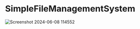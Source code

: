 # SimpleFileManagementSystem

![Screenshot 2024-06-08 114552](https://github.com/NaufalNabil617/SimpleFileManagementSystem/assets/147363037/09295787-b7bb-4722-99f6-4ee9ad07721b)

